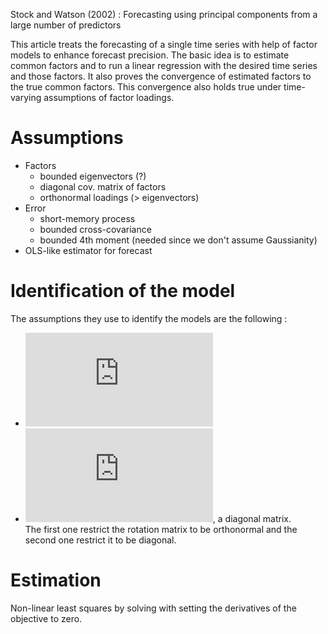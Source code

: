Stock and Watson (2002) : Forecasting using principal components from a large number of predictors

This article treats the forecasting of a single time series with help of factor models to enhance forecast precision. The basic idea is to estimate common factors and to run a linear regression with the desired time series and those factors. 
It also proves the convergence of estimated factors to the true common factors. 
This convergence also holds true under time-varying assumptions of factor loadings.

# Assumptions
+ Factors
  + bounded eigenvectors (?)
  + diagonal cov. matrix of factors
  + orthonormal loadings (> eigenvectors)
+ Error
  + short-memory process
  + bounded cross-covariance
  + bounded 4th moment (needed since we don't assume Gaussianity)
+ OLS-like estimator for forecast

# Identification of the model
The assumptions they use to identify the models are the following : 
+ ![\frac{\Lambda \Lambda}{N} \rightarrow I_{r}](https://latex.codecogs.com/gif.latex?%5Cfrac%7B%5CLambda%5E%7B%27%7D%20%5CLambda%7D%7BN%7D%20%5Crightarrow%20I_%7Br%7D)
+ ![E(F_{t}F_{t}^{'}) = \Sigma_{FF}](https://latex.codecogs.com/gif.latex?E%28F_%7Bt%7DF_%7Bt%7D%5E%7B%27%7D%29%20%3D%20%5CSigma_%7BFF%7D), a diagonal matrix.  
The first one restrict the rotation matrix to be orthonormal and the second one restrict it to be diagonal.

# Estimation
Non-linear least squares by solving with setting the derivatives of the objective to zero.


